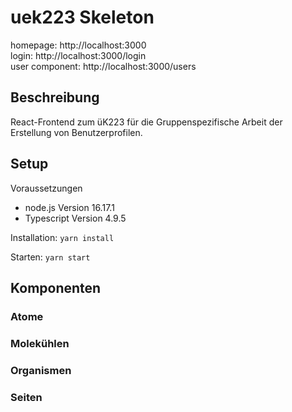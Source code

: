 # uek223 Skeleton
homepage: http://localhost:3000 <br>
login: http://localhost:3000/login <br>
user component: http://localhost:3000/users <br>

## Beschreibung
React-Frontend zum üK223 für die Gruppenspezifische Arbeit der Erstellung von Benutzerprofilen.

## Setup
Voraussetzungen
<ul>
    <li>node.js Version 16.17.1
    <li>Typescript Version 4.9.5
</ul>

Installation:
`yarn install`

Starten:
`yarn start`

## Komponenten

### Atome

### Molekühlen

### Organismen

### Seiten


